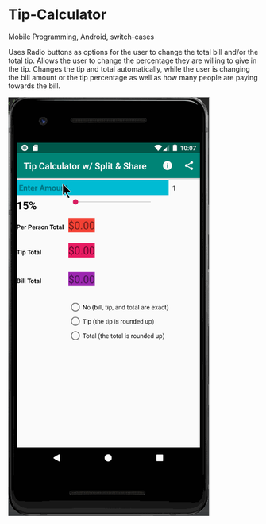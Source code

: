 # Tip-Calculator
Mobile Programming, Android, switch-cases

Uses Radio buttons as options for the user to change the total bill and/or the total tip.
Allows the user to change the percentage they are willing to give in the tip.
Changes the tip and total automatically, while the user is changing the bill amount or the tip percentage as well as how many people are paying towards the bill.



![](tip_calculator_gif.gif)
